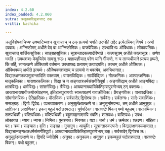 ```yaml
---
index: 4.2.60
index_padded: 4.2.060
sutra: क्रतूक्थादिसूत्रान्ताट् ठक्
vritti: kashika

---
```

क्रतुविशेषवाचिभ्यः उक्थादिभ्यश्च सूत्रान्ताच् च ठक् प्रत्ययो भवति तदधीते तद्वेद इत्येतस्मिन् विषये। अणो ऽपवादः। अग्निष्टोमम् अधीते वेद वा आग्निष्टोमिकः। वाजपेयिकः। उक्थादिभ्यः औक्थिकः। लौकायतिकः। सूत्रान्तात् वार्त्तिकसूत्रिकः। साङ्ग्रहसूत्रिकः। सूत्रान्तादकल्पादेरिष्यते। कल्पसूत्रम् अधीते काल्पसूत्रः। अणेव भवति। उक्थशब्दः केषुचिदेव सामसु रूढः। यज्ञायज्ञीयात् परेण यानि गीयन्ते, न च तान्यधीयाने प्रत्यय इष्यते, किं तर्हि, सामलक्षणे औक्थिक्ये वर्तमानः उक्थशब्दः प्रत्ययम् उत्पादयति। उक्थम् अधीते औक्थिकः। औक्थिक्यम् अधीते इत्यर्थः। औक्थिक्यशब्दाच् च प्रत्ययो न भवत्येव, अनभिधानात्। विद्यालक्षणकल्पसूत्रान्तादिति वक्तव्यम्। वायसविद्यिकः। सार्पविद्यिकः। गौलक्षणिकः। आश्वलक्षणिकः। मातृकल्पिकः। पाराशरकल्पिकः। विद्या च न अङ्गक्षत्रधर्मसंसर्गत्रिपूर्वा। अङ्गविद्याम् अधीते आङ्गविद्यः। क्षात्रविद्यः। धार्मविद्यः। सांसर्गविद्यः। त्रैविद्यः। आख्यानाख्यायिकेतिहासपुराणेभ्यष् ठग् वक्तव्यः। आख्यानाख्यायीकयोरर्थग्रहणम्, इतिहासपुराणयोः स्वरूपग्रहणं यावक्रीतिकः। प्रैयङ्गविकः। वासवदत्तिकः। सौमनोत्तरिकः। ऐतिहासिकः। पौराणिकः। सर्वसादेर् द्विगोश्च लः। सर्ववेदः। सर्वतन्त्रः। सादेः सवार्त्तिकः। ससङ्ग्रहः। द्विगोः द्विवेदः। पञ्चव्याकरणः। अनुसूर्लक्ष्यलक्षणे च। अनुसूर्नामग्रन्थः, तम् अधीते आनुसुकः। लाक्षिकः। लाक्षणिकः। इकन् बहुलं पदोत्तरपदात्। पूर्वपदिकः। शतषष्टेः षिकन् पथो बहुलम्। शतपथिकः। शतपथिकी। षष्टिपथिकः। षष्टिपथिकी। बहुलग्रहणादणपि भवति। शातपथः। षाष्टिपथः। उक्थ। लोकायत। न्याय। न्यास। निमित्त। पुनरुक्त। निरुक्त। यज्ञ। चर्चा। धर्म। क्रमेतर। श्लक्ष्ण। संहिता। पद। क्रम। सङ्घात। वृत्ति। सङ्ग्रह। गुणागुण। आयुर्वेद। सूत्रान्तादकल्पादेः। विद्यालक्षणकल्पान्तात्। विद्याचानङ्गक्षत्रधर्मसंसर्गत्रिपूर्वा। आख्यानाख्यायिकेतिहासपुराणेभ्यष् ठक्। सर्वसादेर् द्विगोश्च लः। अनुसूर्लक्ष्यलक्षणे च। द्विपदि ज्योतिषि। अनुपद। अनुकल्प। अनुगुण। इकन्बहुलं पदोत्तरपदात्। शतषष्टेः षिकन्। पथो बहुलम्।